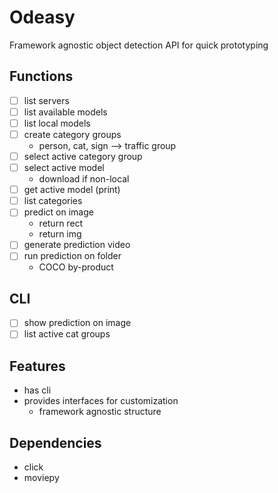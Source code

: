 # Odeasy

Framework agnostic object detection API for quick prototyping

## Functions

* [ ] list servers
* [ ] list available models
* [ ] list local models
* [ ] create category groups
	* person, cat, sign --> traffic group
* [ ] select active category group
* [ ] select active model
	* download if non-local
* [ ] get active model (print)
* [ ] list categories
* [ ] predict on image
	* return rect
	* return img
* [ ] generate prediction video
* [ ] run prediction on folder 
	* COCO by-product

## CLI 

* [ ] show prediction on image
* [ ] list active cat groups

## Features

* has cli
* provides interfaces for customization
	* framework agnostic structure

## Dependencies

* click
* moviepy
